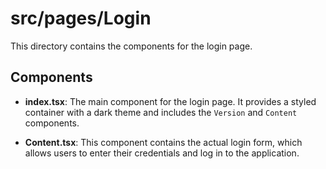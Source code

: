 # src/pages/Login

This directory contains the components for the login page.

## Components

- **index.tsx**: The main component for the login page. It provides a styled container with a dark theme and includes the `Version` and `Content` components.

- **Content.tsx**: This component contains the actual login form, which allows users to enter their credentials and log in to the application.
